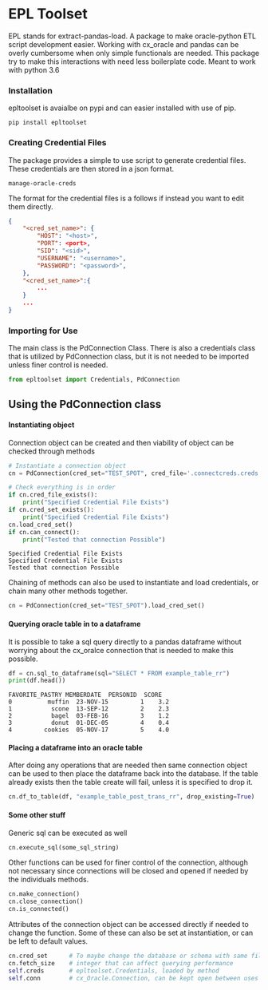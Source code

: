 # EPL Toolset

EPL stands for extract-pandas-load. A package to make oracle-python ETL script development easier. Working with cx_oracle and pandas can be overly cumbersome when only simple functionals are needed. This package try to make this interactions with need less boilerplate code. Meant to work with python 3.6

### Installation
epltoolset is avaialbe on pypi and can easier installed with use of pip.
```shell
pip install epltoolset
```

### Creating Credential Files
The package provides a simple to use script to generate credential files. These credentials are then stored in a json format.
```shell
manage-oracle-creds
```
The format for the credential files is a follows if instead you want to edit them directly.
```json
{
    "<cred_set_name>": {
        "HOST": "<host>",
        "PORT": <port>,
        "SID": "<sid>",
        "USERNAME": "<username>",
        "PASSWORD": "<password>",
    },
    "<cred_set_name>":{
        ...
    }
    ...
}
```

### Importing for Use
The main class is the PdConnection Class. There is also a credentials class that is utilized by PdConnection class, but it is not needed to be imported unless finer control is needed.
```python
from epltoolset import Credentials, PdConnection
```

## Using the PdConnection class

#### Instantiating object
Connection object can be created and then viability of object can be checked through methods
```python
# Instantiate a connection object
cn = PdConnection(cred_set="TEST_SPOT", cred_file='.connectcreds.creds')

# Check everything is in order
if cn.cred_file_exists():
    print("Specified Credential File Exists")
if cn.cred_set_exists():
    print("Specified Credential File Exists")
cn.load_cred_set()
if cn.can_connect():
    print("Tested that connection Possible")
```

```shell
Specified Credential File Exists
Specified Credential File Exists
Tested that connection Possible
```

Chaining of methods can also be used to instantiate and load credentials, or chain many other methods together.

```python
cn = PdConnection(cred_set="TEST_SPOT").load_cred_set()
```

#### Querying oracle table in to a dataframe
It is possible to take a sql query directly to a pandas dataframe without worrying about the cx_oralce connection that is needed to make this possible.
```python
df = cn.sql_to_dataframe(sql="SELECT * FROM example_table_rr")
print(df.head())
```

```shell
FAVORITE_PASTRY MEMBERDATE  PERSONID  SCORE
0          muffin  23-NOV-15         1    3.2
1           scone  13-SEP-12         2    2.3
2           bagel  03-FEB-16         3    1.2
3           donut  01-DEC-05         4    0.4
4         cookies  05-NOV-17         5    4.0
```

#### Placing a dataframe into an oracle table
After doing any operations that are needed then same connection object can be used to then place the dataframe back into the database. If the table already exists then the table create will fail, unless it is specified to drop it.

```python
cn.df_to_table(df, "example_table_post_trans_rr", drop_existing=True)
```

#### Some other stuff
Generic sql can be executed as well
```python
cn.execute_sql(some_sql_string)
```
Other functions can be used for finer control of the connection, although not necessary since connections will be closed and opened if needed by the individuals methods.
```python
cn.make_connection()
cn.close_connection()
cn.is_connected()
```
Attributes of the connection object can be accessed directly if needed to change the function. Some of these can also be set at instantiation, or can be left to default values.
```python
cn.cred_set      # To maybe change the database or schema with same file
cn.fetch_size    # integer that can affect querying performance
self.creds       # epltoolset.Credentials, loaded by method
self.conn        # cx_Oracle.Connection, can be kept open between uses
```
